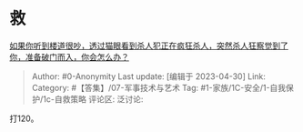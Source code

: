 # 救
[如果你听到楼道很吵，透过猫眼看到杀人犯正在疯狂杀人，突然杀人狂察觉到了你，准备破门而入，你会怎么办？](https://www.zhihu.com/question/547488977/answer/3007268051)

> Author: #0-Anonymity
> Last update: [编辑于 2023-04-30]
> Link:
> Category: #【答集】/07-军事技术与艺术
> Tag: #1-家族/1C-安全/1-自我保护/1c-自救策略 
> 评论区:
> 泛讨论:

打120。